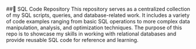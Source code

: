 ##📁 SQL Code Repository
This repository serves as a centralized collection of my SQL scripts, queries, and database-related work. It includes a variety of code examples ranging from basic 
SQL operations to more complex data manipulation, analysis, and optimization techniques. The purpose of this repo is to showcase my skills in working with relational 
databases and provide reusable SQL code for reference and learning.
